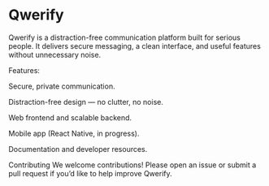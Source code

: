 # Qwerify
Qwerify is a distraction-free communication platform built for serious people.
It delivers secure messaging, a clean interface, and useful features without unnecessary noise.


Features:

  Secure, private communication. 
  
  Distraction-free design — no clutter, no noise. 
  
  Web frontend and scalable backend. 
  
  Mobile app (React Native, in progress). 
  
  Documentation and developer resources. 


Contributing
We welcome contributions! Please open an issue or submit a pull request if you’d like to help improve Qwerify.
